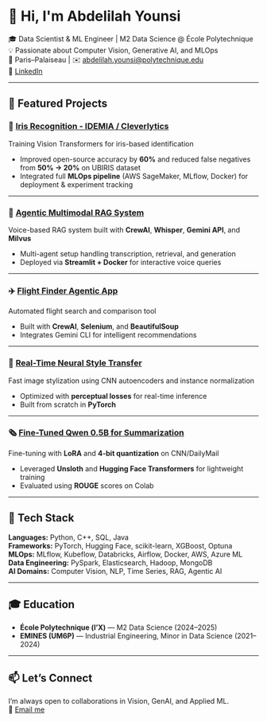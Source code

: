 # 👋 Hi, I'm Abdelilah Younsi  

🎓 Data Scientist & ML Engineer | M2 Data Science @ École Polytechnique  
💡 Passionate about Computer Vision, Generative AI, and MLOps  
📍 Paris–Palaiseau | ✉️ abdelilah.younsi@polytechnique.edu  
🔗 [LinkedIn](https://www.linkedin.com/in/abdelilah-younsi-264149292/)

---

## 🚀 Featured Projects

### 🧠 [Iris Recognition - IDEMIA / Cleverlytics](https://github.com/AbdelilahYounsi)
Training Vision Transformers for iris-based identification  
- Improved open-source accuracy by **60%** and reduced false negatives from **50% → 20%** on UBIRIS dataset  
- Integrated full **MLOps pipeline** (AWS SageMaker, MLflow, Docker) for deployment & experiment tracking  

---

### 🤖 [Agentic Multimodal RAG System](https://github.com/AbdelilahYounsi)
Voice-based RAG system built with **CrewAI**, **Whisper**, **Gemini API**, and **Milvus**  
- Multi-agent setup handling transcription, retrieval, and generation  
- Deployed via **Streamlit + Docker** for interactive voice queries  

---

### ✈️ [Flight Finder Agentic App](https://github.com/AbdelilahYounsi/flight-finder)
Automated flight search and comparison tool  
- Built with **CrewAI**, **Selenium**, and **BeautifulSoup**  
- Integrates Gemini CLI for intelligent recommendations  

---

### 🎨 [Real-Time Neural Style Transfer](https://github.com/AbdelilahYounsi/style-transfer)
Fast image stylization using CNN autoencoders and instance normalization  
- Optimized with **perceptual losses** for real-time inference  
- Built from scratch in **PyTorch**

---

### 🗞️ [Fine-Tuned Qwen 0.5B for Summarization](https://github.com/AbdelilahYounsi/Qwen-0.5-B-for-summarization)
Fine-tuning with **LoRA** and **4-bit quantization** on CNN/DailyMail  
- Leveraged **Unsloth** and **Hugging Face Transformers** for lightweight training  
- Evaluated using **ROUGE** scores on Colab  

---

## 🧰 Tech Stack

**Languages:** Python, C++, SQL, Java  
**Frameworks:** PyTorch, Hugging Face, scikit-learn, XGBoost, Optuna  
**MLOps:** MLflow, Kubeflow, Databricks, Airflow, Docker, AWS, Azure ML  
**Data Engineering:** PySpark, Elasticsearch, Hadoop, MongoDB  
**AI Domains:** Computer Vision, NLP, Time Series, RAG, Agentic AI  

---

## 🎓 Education
- **École Polytechnique (l’X)** — M2 Data Science (2024–2025)  
- **EMINES (UM6P)** — Industrial Engineering, Minor in Data Science (2021–2024)

---

## 📫 Let’s Connect
I’m always open to collaborations in Vision, GenAI, and Applied ML.  
📩 [Email me](mailto:abdelilah.younsi@polytechnique.edu)
